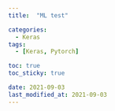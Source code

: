 ```yaml
---
title:  "ML test" 

categories:
  - Keras
tags:
  - [Keras, Pytorch]

toc: true
toc_sticky: true

date: 2021-09-03
last_modified_at: 2021-09-03
---
```

